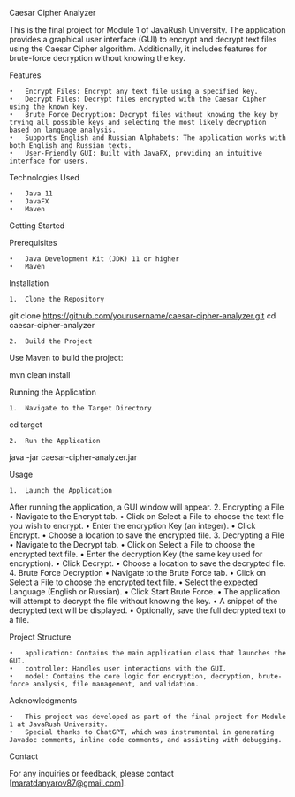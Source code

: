 Caesar Cipher Analyzer

This is the final project for Module 1 of JavaRush University. The application provides a graphical user interface (GUI) to encrypt and decrypt text files using the Caesar Cipher algorithm. Additionally, it includes features for brute-force decryption without knowing the key.

Features

	•	Encrypt Files: Encrypt any text file using a specified key.
	•	Decrypt Files: Decrypt files encrypted with the Caesar Cipher using the known key.
	•	Brute Force Decryption: Decrypt files without knowing the key by trying all possible keys and selecting the most likely decryption based on language analysis.
	•	Supports English and Russian Alphabets: The application works with both English and Russian texts.
	•	User-Friendly GUI: Built with JavaFX, providing an intuitive interface for users.

Technologies Used

	•	Java 11
	•	JavaFX
	•	Maven

Getting Started

Prerequisites

	•	Java Development Kit (JDK) 11 or higher
	•	Maven

Installation

	1.	Clone the Repository

git clone https://github.com/yourusername/caesar-cipher-analyzer.git
cd caesar-cipher-analyzer


	2.	Build the Project
Use Maven to build the project:

mvn clean install



Running the Application

	1.	Navigate to the Target Directory

cd target


	2.	Run the Application

java -jar caesar-cipher-analyzer.jar



Usage

	1.	Launch the Application
After running the application, a GUI window will appear.
2.	Encrypting a File
•	Navigate to the Encrypt tab.
•	Click on Select a File to choose the text file you wish to encrypt.
•	Enter the encryption Key (an integer).
•	Click Encrypt.
•	Choose a location to save the encrypted file.
3.	Decrypting a File
•	Navigate to the Decrypt tab.
•	Click on Select a File to choose the encrypted text file.
•	Enter the decryption Key (the same key used for encryption).
•	Click Decrypt.
•	Choose a location to save the decrypted file.
4.	Brute Force Decryption
•	Navigate to the Brute Force tab.
•	Click on Select a File to choose the encrypted text file.
•	Select the expected Language (English or Russian).
•	Click Start Brute Force.
•	The application will attempt to decrypt the file without knowing the key.
•	A snippet of the decrypted text will be displayed.
•	Optionally, save the full decrypted text to a file.

Project Structure

	•	application: Contains the main application class that launches the GUI.
	•	controller: Handles user interactions with the GUI.
	•	model: Contains the core logic for encryption, decryption, brute-force analysis, file management, and validation.

Acknowledgments

	•	This project was developed as part of the final project for Module 1 at JavaRush University.
	•	Special thanks to ChatGPT, which was instrumental in generating Javadoc comments, inline code comments, and assisting with debugging.

Contact

For any inquiries or feedback, please contact [maratdanyarov87@gmail.com].
